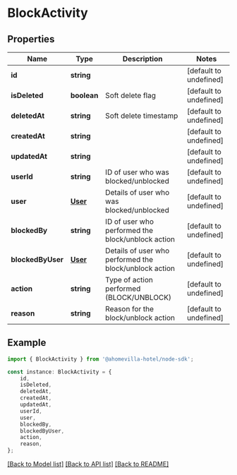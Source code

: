 # BlockActivity


## Properties

Name | Type | Description | Notes
------------ | ------------- | ------------- | -------------
**id** | **string** |  | [default to undefined]
**isDeleted** | **boolean** | Soft delete flag | [default to undefined]
**deletedAt** | **string** | Soft delete timestamp | [default to undefined]
**createdAt** | **string** |  | [default to undefined]
**updatedAt** | **string** |  | [default to undefined]
**userId** | **string** | ID of user who was blocked/unblocked | [default to undefined]
**user** | [**User**](User.md) | Details of user who was blocked/unblocked | [default to undefined]
**blockedBy** | **string** | ID of user who performed the block/unblock action | [default to undefined]
**blockedByUser** | [**User**](User.md) | Details of user who performed the block/unblock action | [default to undefined]
**action** | **string** | Type of action performed (BLOCK/UNBLOCK) | [default to undefined]
**reason** | **string** | Reason for the block/unblock action | [default to undefined]

## Example

```typescript
import { BlockActivity } from '@ahomevilla-hotel/node-sdk';

const instance: BlockActivity = {
    id,
    isDeleted,
    deletedAt,
    createdAt,
    updatedAt,
    userId,
    user,
    blockedBy,
    blockedByUser,
    action,
    reason,
};
```

[[Back to Model list]](../README.md#documentation-for-models) [[Back to API list]](../README.md#documentation-for-api-endpoints) [[Back to README]](../README.md)
